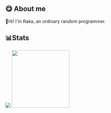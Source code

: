 ## 😋 About me
👋Hi! I'm Raka, an ordinary random programmer.

## 📊Stats
<p>
    <img src="https://github-readme-stats.vercel.app/api?username=rakafebriansy&hide=contribs,prs&show_icons=true&hide_border=true&title_color=000" />
    <img src="https://github-readme-stats.vercel.app/api/top-langs/?username=rakafebriansy&layout=compact" height=180 />
</p>

<!--
**rakafebriansy/rakafebriansy** is a ✨ _special_ ✨ repository because its `README.md` (this file) appears on your GitHub profile.

Here are some ideas to get you started:

- 🔭 I’m currently working on ...
- 🌱 I’m currently learning ...
- 👯 I’m looking to collaborate on ...
- 🤔 I’m looking for help with ...
- 💬 Ask me about ...
- 📫 How to reach me: ...
- 😄 Pronouns: ...
- ⚡ Fun fact: ...
-->
